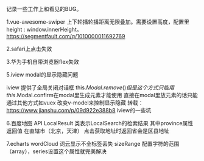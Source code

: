 记录一些工作上和看见的BUG。 

1.vue-awesome-swiper   上下轮播轮播距离无限叠加。需要设置高度，配置里 height : window.innerHeight。https://segmentfault.com/q/1010000011692769

2.safari上点击失效

3.华为手机自带浏览器flex失效

5.iview modal的显示隐藏问题

iview 提供了全局关闭对话框 this.$Modal.remove()
但是这个方式只能用this.$Modal.confirm在modal里生成元素才能使用
直接在modal里放元素的话只能通过其他方式如vuex 改变v-model来控制显示隐藏
转载：https://www.jianshu.com/p/09d922e388b8   iview的一些坑

6.百度地图
API LocalResult 类表示LocalSearch的检索结果 其中province属性返回值 在直辖市（北京，天津） 点击获取地址时返回省会是区县地址

7.echarts wordCloud 词云显示不全标签丢失
 sizeRange 配置字符的范围（array），series设置这个属性就完美解决








